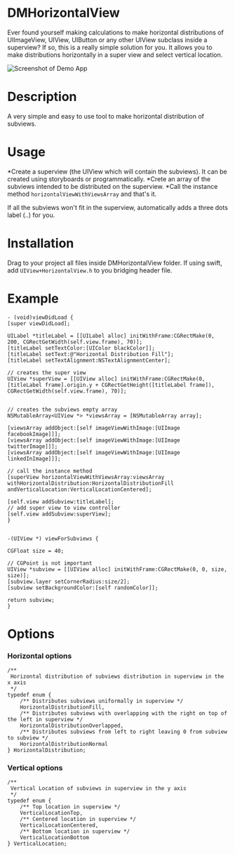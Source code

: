 # DMHorizontalView
Ever found yourself making calculations to make horizontal distributions of UIImageView, UIView, UIButton or any other UIView subclass inside a superview?
If so, this is a really simple solution for you.
It allows you to make distributions horizontally in a super view and select vertical location.

![Screenshot of Demo App](https://github.com/davamale/DMHorizontalView/blob/master/images/Simulator%20Screen%20Shot%20Apr%2011%2C%202016%2C%201.44.14%20PM.png)

# Description
A very simple and easy to use tool to make horizontal distribution of subviews.

# Usage
  *Create a superview (the UIView which will contain the subviews). It can be created using storyboards or programmatically. 
  *Crete an array of the subviews intended to be distributed on the superview.
  *Call the instance method `horizontalViewWithViewsArray` and that's it.

If all the subviews won't fit in the superview, automatically adds a three dots label (..) for you.

# Installation
Drag to your project all files inside DMHorizontalView folder. If using swift, add `UIView+HorizontalView.h` to you bridging header file.

# Example
```
- (void)viewDidLoad {
[super viewDidLoad];

UILabel *titleLabel = [[UILabel alloc] initWithFrame:CGRectMake(0, 200, CGRectGetWidth(self.view.frame), 70)];
[titleLabel setTextColor:[UIColor blackColor]];
[titleLabel setText:@"Horizontal Distribution Fill"];
[titleLabel setTextAlignment:NSTextAlignmentCenter];

// creates the super view
UIView *superView = [[UIView alloc] initWithFrame:CGRectMake(0, [titleLabel frame].origin.y + CGRectGetHeight([titleLabel frame]), CGRectGetWidth(self.view.frame), 70)];


// creates the subviews empty array
NSMutableArray<UIView *> *viewsArray = [NSMutableArray array];

[viewsArray addObject:[self imageViewWithImage:[UIImage facebookImage]]];
[viewsArray addObject:[self imageViewWithImage:[UIImage twitterImage]]];
[viewsArray addObject:[self imageViewWithImage:[UIImage linkedInImage]]];

// call the instance method
[superView horizontalViewWithViewsArray:viewsArray withHorizontalDistribution:HorizontalDistributionFill andVerticalLocation:VerticalLocationCentered];

[self.view addSubview:titleLabel];
// add super view to view controller
[self.view addSubview:superView];
}


-(UIView *) viewForSubviews {

CGFloat size = 40;

// CGPoint is not important
UIView *subview = [[UIView alloc] initWithFrame:CGRectMake(0, 0, size, size)];
[subview.layer setCornerRadius:size/2];
[subview setBackgroundColor:[self randomColor]];

return subview;
}
```

# Options

### Horizontal options
```
/**
 Horizontal distribution of subviews distribution in superview in the x axis
 */
typedef enum {
    /** Distributes subviews uniformally in superview */
    HorizontalDistributionFill,
    /** Distributes subviews with overlapping with the right on top of the left in superview */
    HorizontalDistributionOverlapped,
    /** Distributes subviews from left to right leaving 0 from subview to subview */
    HorizontalDistributionNormal
} HorizontalDistribution;
```

### Vertical options
```
/**
 Vertical Location of subviews in superview in the y axis
 */
typedef enum {
    /** Top location in superview */
    VerticalLocationTop,
    /** Centered location in superview */
    VerticalLocationCentered,
    /** Bottom location in superview */
    VerticalLocationBottom
} VerticalLocation;
```

